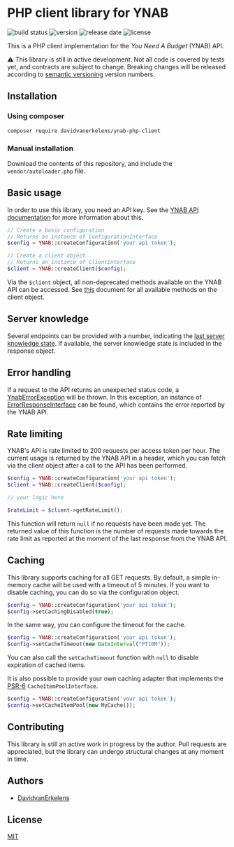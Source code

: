 # PHP client library for YNAB
![build status](https://github.com/DavidvanErkelens/ynab-php-client/actions/workflows/ci.yml/badge.svg)
![version](https://img.shields.io/github/v/release/DavidvanErkelens/ynab-php-client?sort=semver)
![release date](https://img.shields.io/github/release-date/DavidvanErkelens/ynab-php-client)
![license](https://img.shields.io/github/license/DavidvanErkelens/ynab-php-client)

This is a PHP client implementation for the _You Need A Budget_ (YNAB) API. 

:warning: This library is still in active development. Not all code is covered by tests yet, and contracts are subject
to change. Breaking changes will be released according to [semantic versioning](https://github.com/semver/semver) version
numbers.

## Installation
### Using composer
```
composer require davidvanerkelens/ynab-php-client
```

### Manual installation
Download the contents of this repository, and include the `vendor/autoloader.php` file.

## Basic usage
In order to use this library, you need an API key. See the [YNAB API documentation](https://api.youneedabudget.com/#authentication)
for more information about this.

```php
// Create a basic configuration
// Returns an instance of ConfigurationInterface
$config = YNAB::createConfiguration('your api token');

// Create a client object
// Returns an instance of ClientInterface
$client = YNAB::createClient($config);
```

Via the `$client` object, all non-deprecated methods available on the YNAB API can be accessed. See [this](docs/client-methods.md)
document for all available methods on the client object.

## Server knowledge
Several endpoints can be provided with a number, indicating the [last server knowledge state](https://api.youneedabudget.com/#deltas). 
If available, the server knowledge state is included in the response object.

## Error handling
If a request to the API returns an unexpected status code, a [YnabErrorException](src/Exceptions/YnabErrorException.php)
will be thrown. In this exception, an instance of [ErrorResponseInterface](src/Infrastructure/Errors/ErrorResponseInterface.php)
can be found, which contains the error reported by the YNAB API.

## Rate limiting
YNAB's API is rate limited to 200 requests per access token per hour. The current usage is returned by the YNAB API in 
a header, which you can fetch via the client object after a call to the API has been performed. 

```php
$config = YNAB::createConfiguration('your api token');
$client = YNAB::createClient($config);

// your logic here

$rateLimit = $client->getRateLimit();
```

This function will return `null` if no requests have been made yet. The returned value of this function is the number of 
requests made towards the rate limit as reported at the moment of the last response from the YNAB API.

## Caching
This library supports caching for all GET requests. By default, a simple in-memory cache will be used with a timeout
of 5 minutes. If you want to disable caching, you can do so via the configuration object.

```php
$config = YNAB::createConfiguration('your api token');
$config->setCachingDisabled(true);
```

In the same way, you can configure the timeout for the cache.

```php
$config = YNAB::createConfiguration('your api token');
$config->setCacheTimeout(new DateInterval("PT10M"));
```

You can also call the `setCacheTimeout` function with `null` to disable expiration of cached items.

It is also possible to provide your own caching adapter that implements the [PSR-6](https://www.php-fig.org/psr/psr-6/) 
`CacheItemPoolInterface`.

```php
$config = YNAB::createConfiguration('your api token');
$config->setCacheItemPool(new MyCache());
```

## Contributing
This library is still an active work in progress by the author. Pull requests are appreciated, but the library can 
undergo structural changes at any moment in time.

## Authors
- [DavidvanErkelens](https://github.com/DavidvanErkelens)

## License
[MIT](https://choosealicense.com/licenses/mit/)
